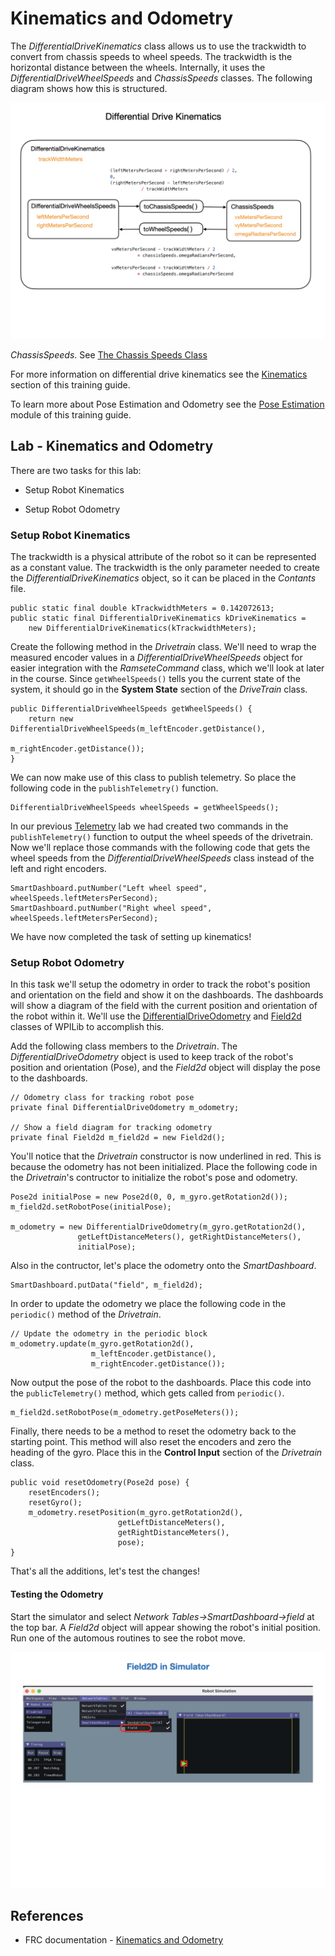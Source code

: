 # Kinematics and Odometry
The *DifferentialDriveKinematics* class allows us to use the trackwidth to convert from chassis speeds to wheel speeds.  The trackwidth is the horizontal distance between the wheels. Internally, it uses the *DifferentialDriveWheelSpeeds* and *ChassisSpeeds* classes.  The following diagram shows how this is structured.

![DifferentialDriveKinematics](../../images/FRCKinematics&Odometry/FRCKinematics&Odometry.007.jpeg)

*ChassisSpeeds*. See [The Chassis Speeds Class](https://docs.wpilib.org/en/latest/docs/software/kinematics-and-odometry/intro-and-chassis-speeds.html#the-chassis-speeds-class)


For more information on differential drive kinematics see the [Kinematics](../../Concepts/Dynamics/kinematics.md) section of this training guide.     



To learn more about Pose Estimation and Odometry see the [Pose Estimation](../../../Concepts/OptimalEstimation/poseEstimation) module of this training guide.

## Lab - Kinematics and Odometry
There are two tasks for this lab:

- Setup Robot Kinematics

- Setup Robot Odometry

### <a name="kinematicsTask"></a>Setup Robot Kinematics
The trackwidth is a physical attribute of the robot so it can be represented as a constant value.  The trackwidth is the only parameter needed to create the *DifferentialDriveKinematics* object, so it can be placed in the *Contants* file.

    public static final double kTrackwidthMeters = 0.142072613;
    public static final DifferentialDriveKinematics kDriveKinematics =
        new DifferentialDriveKinematics(kTrackwidthMeters);

Create the following method in the *Drivetrain* class.  We'll need to wrap the measured encoder values in a *DifferentialDriveWheelSpeeds* object for easier integration with the *RamseteCommand* class, which we'll look at later in the course.  Since `getWheelSpeeds()` tells you the current state of the system, it should go in the **System State** section of the *DriveTrain* class.

    public DifferentialDriveWheelSpeeds getWheelSpeeds() {
        return new DifferentialDriveWheelSpeeds(m_leftEncoder.getDistance(), 
                                                m_rightEncoder.getDistance());
    }

We can now make use of this class to publish telemetry.  So place the following code in the `publishTelemetry()` function.

    DifferentialDriveWheelSpeeds wheelSpeeds = getWheelSpeeds();

In our previous [Telemetry](../romiTelemetry) lab we had created two commands in the `publishTelemetry()` function to output the wheel speeds of the drivetrain.  Now we'll replace those commands with the following code that gets the wheel speeds from the *DifferentialDriveWheelSpeeds* class instead of the left and right encoders.
    
    SmartDashboard.putNumber("Left wheel speed", wheelSpeeds.leftMetersPerSecond);
    SmartDashboard.putNumber("Right wheel speed", wheelSpeeds.leftMetersPerSecond); 

We have now completed the task of setting up kinematics!

### <a name="odometryTask"></a>Setup Robot Odometry
In this task we'll setup the odometry in order to track the robot's position and orientation on the field and show it on the dashboards.  The dashboards will show a diagram of the field with the current position and orientation of the robot within it.  We'll use the [DifferentialDriveOdometry](https://docs.wpilib.org/en/latest/docs/software/kinematics-and-odometry/differential-drive-odometry.html#differential-drive-odometry) and [Field2d](https://docs.wpilib.org/en/latest/docs/software/dashboards/glass/field2d-widget.html#the-field2d-widget) classes of WPILib to accomplish this.

Add the following class members to the *Drivetrain*.  The *DifferentialDriveOdometry* object is used to keep track of the robot's position and orientation (Pose), and the *Field2d* object will display the pose to the dashboards.

    // Odometry class for tracking robot pose
    private final DifferentialDriveOdometry m_odometry;

    // Show a field diagram for tracking odometry
    private final Field2d m_field2d = new Field2d();

You'll notice that the *Drivetrain* constructor is now underlined in red.  This is because the odometry has not been initialized.  Place the following code in the *Drivetrain*'s contructor to initialize the robot's pose and odometry.

    Pose2d initialPose = new Pose2d(0, 0, m_gyro.getRotation2d()); 
    m_field2d.setRobotPose(initialPose);

    m_odometry = new DifferentialDriveOdometry(m_gyro.getRotation2d(), 
                   getLeftDistanceMeters(), getRightDistanceMeters(), 
                   initialPose);

Also in the contructor, let's place the odometry onto the *SmartDashboard*.

    SmartDashboard.putData("field", m_field2d);

In order to update the odometry we place the following code in the `periodic()` method of the *Drivetrain*.

    // Update the odometry in the periodic block
    m_odometry.update(m_gyro.getRotation2d(), 
                      m_leftEncoder.getDistance(), 
                      m_rightEncoder.getDistance());

Now output the pose of the robot to the dashboards.  Place this code into the `publicTelemetry()` method, which gets called from `periodic()`. 

    m_field2d.setRobotPose(m_odometry.getPoseMeters());

Finally, there needs to be a method to reset the odometry back to the starting point.  This method will also reset the encoders and zero the heading of the gyro.  Place this in the **Control Input** section of the *Drivetrain* class.

    public void resetOdometry(Pose2d pose) {
        resetEncoders();
        resetGyro();
        m_odometry.resetPosition(m_gyro.getRotation2d(),
                            getLeftDistanceMeters(), 
                            getRightDistanceMeters(),
                            pose);        
    }

That's all the additions, let's test the changes!

#### Testing the Odometry    

Start the simulator and select *Network Tables->SmartDashboard->field* at the top bar. A *Field2d* object will appear showing the robot's initial position.  Run one of the automous routines to see the robot move.

![Field2d in Simulator](../../images/FRCKinematics&Odometry/FRCKinematics&Odometry.014.jpeg) 

## References
- FRC documentation - [Kinematics and Odometry](https://docs.wpilib.org/en/latest/docs/software/kinematics-and-odometry/index.html)
